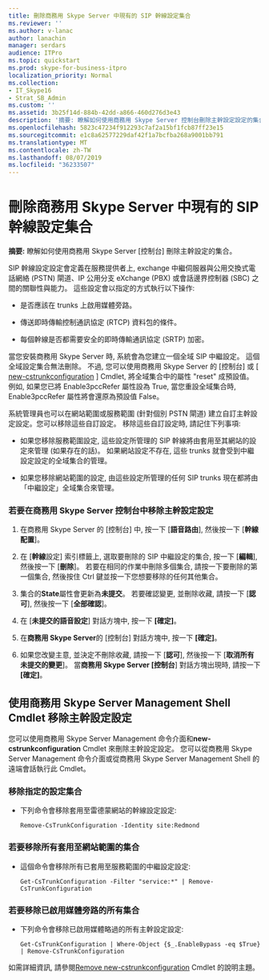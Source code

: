 ```yaml
---
title: 刪除商務用 Skype Server 中現有的 SIP 幹線設定集合
ms.reviewer: ''
ms.author: v-lanac
author: lanachin
manager: serdars
audience: ITPro
ms.topic: quickstart
ms.prod: skype-for-business-itpro
localization_priority: Normal
ms.collection:
- IT_Skype16
- Strat_SB_Admin
ms.custom: ''
ms.assetid: 3b25f14d-884b-42dd-a866-460d276d3e43
description: '摘要: 瞭解如何使用商務用 Skype Server 控制台刪除主幹設定設定的集合。'
ms.openlocfilehash: 5823c47234f912293c7af2a15bf1fcb87ff23e15
ms.sourcegitcommit: e1c8a62577229daf42f1a7bcfba268a9001bb791
ms.translationtype: MT
ms.contentlocale: zh-TW
ms.lasthandoff: 08/07/2019
ms.locfileid: "36233507"
---
```

# <a name="delete-an-existing-collection-of-sip-trunk-configuration-settings-in-skype-for-business-server"></a>刪除商務用 Skype Server 中現有的 SIP 幹線設定集合
 
**摘要:** 瞭解如何使用商務用 Skype Server [控制台] 刪除主幹設定的集合。
  
SIP 幹線設定設定會定義在服務提供者上, exchange 中繼伺服器與公用交換式電話網絡 (PSTN) 閘道、IP 公用分支 eXchange (PBX) 或會話邊界控制器 (SBC) 之間的關聯性與能力。 這些設定會以指定的方式執行以下操作:
  
- 是否應該在 trunks 上啟用媒體旁路。
    
- 傳送即時傳輸控制通訊協定 (RTCP) 資料包的條件。
    
- 每個幹線是否都需要安全的即時傳輸通訊協定 (SRTP) 加密。
    
當您安裝商務用 Skype Server 時, 系統會為您建立一個全域 SIP 中繼設定。 這個全域設定集合無法刪除。 不過, 您可以使用商務用 Skype Server 的 [控制台] 或 [ [new-cstrunkconfiguration](https://docs.microsoft.com/powershell/module/skype/remove-cstrunkconfiguration?view=skype-ps) ] Cmdlet, 將全域集合中的屬性 "reset" 成預設值。 例如, 如果您已將 Enable3pccRefer 屬性設為 True, 當您重設全域集合時, Enable3pccRefer 屬性將會還原為預設值 False。
  
系統管理員也可以在網站範圍或服務範圍 (針對個別 PSTN 閘道) 建立自訂主幹設定設定。您可以移除這些自訂設定。 移除這些自訂設定時, 請記住下列事項:
  
- 如果您移除服務範圍設定, 這些設定所管理的 SIP 幹線將由套用至其網站的設定來管理 (如果存在的話)。 如果網站設定不存在, 這些 trunks 就會受到中繼設定設定的全域集合的管理。
    
- 如果您移除網站範圍的設定, 由這些設定所管理的任何 SIP trunks 現在都將由「中繼設定」全域集合來管理。
    
### <a name="to-remove-trunk-configuration-settings-with-skype-for-business-server-control-panel"></a>若要在商務用 Skype Server 控制台中移除主幹設定設定

1. 在商務用 Skype Server 的 [控制台] 中, 按一下 [**語音路由**], 然後按一下 [**幹線配置**]。
    
2. 在 [**幹線**設定] 索引標籤上, 選取要刪除的 SIP 中繼設定的集合, 按一下 [**編輯**], 然後按一下 [**刪除**]。 若要在相同的作業中刪除多個集合, 請按一下要刪除的第一個集合, 然後按住 Ctrl 鍵並按一下您想要移除的任何其他集合。
    
3. 集合的**State**屬性會更新為**未提交**。 若要確認變更, 並刪除收藏, 請按一下 [**認可**], 然後按一下 [**全部確認**]。
    
4. 在 [**未提交的語音設定**] 對話方塊中, 按一下 **[確定]**。
    
5. 在**商務用 Skype Server**的 [控制台] 對話方塊中, 按一下 **[確定]**。
    
6. 如果您改變主意, 並決定不刪除收藏, 請按一下 [**認可**], 然後按一下 [**取消所有未提交的變更**]。 當**商務用 Skype Server [控制台**] 對話方塊出現時, 請按一下 **[確定]**。
    
## <a name="removing-trunk-configuration-settings-by-using-skype-for-business-server-management-shell-cmdlets"></a>使用商務用 Skype Server Management Shell Cmdlet 移除主幹設定設定

您可以使用商務用 Skype Server Management 命令介面和**new-cstrunkconfiguration** Cmdlet 來刪除主幹設定設定。 您可以從商務用 Skype Server Management 命令介面或從商務用 Skype Server Management Shell 的遠端會話執行此 Cmdlet。
  
### <a name="to-remove-a-specified-collection-of-settings"></a>移除指定的設定集合

- 下列命令會移除套用至雷德蒙網站的幹線設定設定:
    
  ```
  Remove-CsTrunkConfiguration -Identity site:Redmond
  ```

### <a name="to-remove-all-the-collections-applied-to-the-site-scope"></a>若要移除所有套用至網站範圍的集合

- 這個命令會移除所有已套用至服務範圍的中繼設定設定:
    
  ```
  Get-CsTrunkConfiguration -Filter "service:*" | Remove-CsTrunkConfiguration
  ```

### <a name="to-remove-all-the-collections-where-media-bypass-is-enabled"></a>若要移除已啟用媒體旁路的所有集合

- 下列命令會移除已啟用媒體略過的所有主幹設定設定:
    
  ```
  Get-CsTrunkConfiguration | Where-Object {$_.EnableBypass -eq $True} | Remove-CsTrunkConfiguration
  ```

如需詳細資訊, 請參閱[Remove new-cstrunkconfiguration](https://docs.microsoft.com/powershell/module/skype/remove-cstrunkconfiguration?view=skype-ps) Cmdlet 的說明主題。
  

